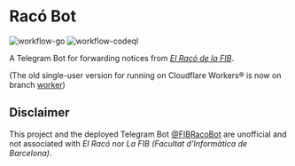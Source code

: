 # Racó Bot

![workflow-go](https://github.com/zry98/RacoBot/actions/workflows/go.yml/badge.svg)
![workflow-codeql](https://github.com/zry98/RacoBot/actions/workflows/codeql-analysis.yml/badge.svg)

A Telegram Bot for forwarding notices from [*El Racó de la FIB*](https://raco.fib.upc.edu/).

(The old single-user version for running on Cloudflare Workers® is now on branch [worker](https://github.com/zry98/RacoBot/tree/worker))

## Disclaimer

This project and the deployed Telegram Bot [@FIBRacoBot](https://t.me/FIBRacoBot) are unofficial and not associated with *El Racó* nor *La FIB (Facultat d'Informàtica de Barcelona)*.
